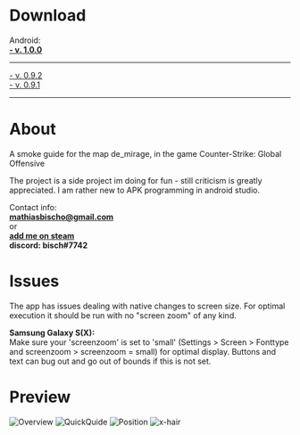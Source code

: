 # Download  
Android:  
**[- v. 1.0.0](https://github.com/bischmlb/Smokes-de_mirage/releases/download/v1.0/smokes_mirage.apk)**  
___________________________________________________________________________________________________________________________________  
[- v. 0.9.2](https://github.com/bischmlb/Smokes-de_mirage/releases/download/0.9b/smokes_mirage_0.9beta.apk)    
[- v. 0.9.1](https://github.com/bischmlb/CSGO_Smokes/releases/download/0.9a/app-release.apk)  
___________________________________________________________________________________________________________________________________  

# About
A smoke guide for the map de_mirage, in the game Counter-Strike: Global Offensive

The project is  a side project im doing for fun - still criticism is greatly appreciated. I am rather new to APK programming in android studio.  

Contact info:   
**mathiasbischo@gmail.com**  
or  
[**add me on steam**](https://steamcommunity.com/profiles/76561197984821742/)  
**discord: bisch#7742**

# Issues
The app has issues dealing with native changes to screen size. For optimal execution it should be run with no "screen zoom" of any kind.  
  
**Samsung Galaxy S(X):**  
Make sure your 'screenzoom' is set to 'small' (Settings > Screen > Fonttype and screenzoom > screenzoom = small) for optimal display. Buttons and text can bug out and go out of bounds if this is not set.

# Preview

![Overview](Screenshot_1543873471.png)
![QuickQuide](Screenshot_1543841469.png)
![Position](Screenshot_1543840250.png)
![x-hair](Screenshot_1543840255.png)



